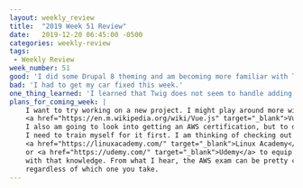 ```yaml
---
layout: weekly_review
title:  "2019 Week 51 Review"
date:   2019-12-20 06:45:00 -0500
categories: weekly-review
tags:
 - Weekly Review
week_number: 51
good: 'I did some Drupal 8 theming and am becoming more familiar with Twig. Also, I am recovering from my cold.'
bad: 'I had to get my car fixed this week.'
one_thing_learned: 'I learned that Twig does not seem to handle adding elements to an array the same way as PHP or JavaScript does.'
plans_for_coming_week: | 
    I want to try working on a new project. I might play around more with
    <a href="https://en.m.wikipedia.org/wiki/Vue.js" target="_blank">VueJS</a>.
    I also am going to look into getting an AWS certification, but to do that,
    I need to train myself for it first. I am thinking of checking out
    <a href="https://linuxacademy.com/" target="_blank">Linux Academy</a>
    or <a href="https://udemy.com/" target="_blank">Udemy</a> to equip myself
    with that knowledge. From what I hear, the AWS exam can be pretty challenging,
    regardless of which one you take.
---
```

